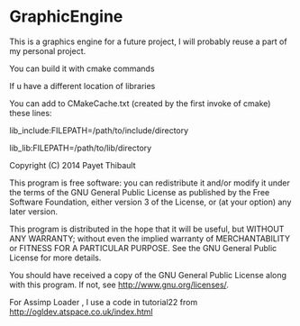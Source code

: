 GraphicEngine
=============



This is a graphics engine for a future project,
I will probably reuse a part of my personal project.</p>
You can build it with cmake commands</p>
If u have a different location of libraries</p>
You can add to CMakeCache.txt (created by the first invoke of cmake) these lines: </p>
lib_include:FILEPATH=/path/to/include/directory </p>
lib_lib:FILEPATH=/path/to/lib/directory </p>
Copyright (C) 2014 Payet Thibault

This program is free software: you can redistribute it and/or modify
it under the terms of the GNU General Public License as published by
the Free Software Foundation, either version 3 of the License, or
(at your option) any later version.

This program is distributed in the hope that it will be useful,
but WITHOUT ANY WARRANTY; without even the implied warranty of
MERCHANTABILITY or FITNESS FOR A PARTICULAR PURPOSE.  See the
GNU General Public License for more details.

You should have received a copy of the GNU General Public License
along with this program.  If not, see <http://www.gnu.org/licenses/>.

For Assimp Loader , I use a code in tutorial22 from <http://ogldev.atspace.co.uk/index.html>
